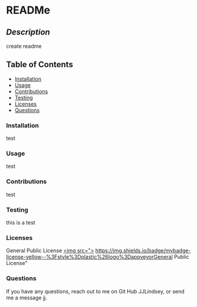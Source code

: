 # READMe

## *Description*
create readme

## Table of Contents
* [Installation](#installation)
* [Usage](#usage)
* [Contributions](#contributions)
* [Testing](#testing)
* [Licenses](#licenses)
* [Questions](#questions)

### Installation
test

### Usage
test

### Contributions
test

### Testing
this is a test

### Licenses
General Public License
<a href="https://img.shields.io/badge/mybadge-license-yellow--%3Fstyle%3Dplastic%26logo%3Dappveyorundefined"><img src="></a>
https://img.shields.io/badge/mybadge-license-yellow--%3Fstyle%3Dplastic%26logo%3DappveyorGeneral Public License"


### Questions
If you have any questions, reach out to me on Git Hub JJLindsey, or send me a message jj.

